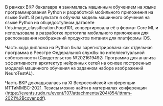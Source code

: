В рамках ВКР бакалавра я занималась машинным обучением на языке программирования Python и разработкой мобильного приложения на языке Swift. В результате я обучила модель машинного обучения на языке Python на общедоступном датасете tfds.image_classification.Food101, конвертировала её в формат Core ML и использовала в разработке прототипа мобильного приложения для распознавания изображений продуктов питания для платформы iOS. 

Часть кода диплома на Python была зарегистрирована как отдельная программа в Реестре Федеральной службы по интеллектуальной собственности (Свидетельство №2021619492: Программа для анализа эффективности архитектур нейронных сетей на основе построенных моделей машинного обучения на заданном наборе изображений NeuroTestAL). 

Часть ВКР докладывалась на XI Всероссийской конференции ИТТиММВС-2021. Тезисы можно найти в материалах конференции (https://events.rudn.ru/event/107/attachments/204/854/ittmm-2021%2Bcover.pdf).